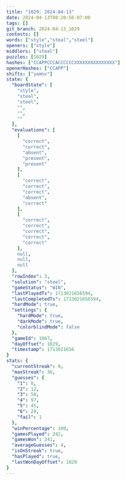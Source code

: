 ```yaml
---
title: "1029: 2024-04-13"
date: 2024-04-13T08:20:56-07:00
tags: []
git_branch: 2024-04-13_1029
contests: []
words: ["style","steal","steel"]
openers: ["style"]
middlers: ["steal"]
puzzles: [1029]
hashes: ["CCAPPCCCACCCCCCXXXXXXXXXXXXXXX"]
openerHashes: ["CCAPP"]
shifts: ["yamnv"]
state: {
  "boardState": [
    "style",
    "steal",
    "steel",
    "",
    "",
    ""
  ],
  "evaluations": [
    [
      "correct",
      "correct",
      "absent",
      "present",
      "present"
    ],
    [
      "correct",
      "correct",
      "correct",
      "absent",
      "correct"
    ],
    [
      "correct",
      "correct",
      "correct",
      "correct",
      "correct"
    ],
    null,
    null,
    null
  ],
  "rowIndex": 3,
  "solution": "steel",
  "gameStatus": "WIN",
  "lastPlayedTs": 1713021656594,
  "lastCompletedTs": 1713021656594,
  "hardMode": true,
  "settings": {
    "hardMode": true,
    "darkMode": true,
    "colorblindMode": false
  },
  "gameId": 1067,
  "dayOffset": 1029,
  "timestamp": 1713021656
}
stats: {
  "currentStreak": 9,
  "maxStreak": 36,
  "guesses": {
    "1": 0,
    "2": 12,
    "3": 58,
    "4": 97,
    "5": 45,
    "6": 29,
    "fail": 1
  },
  "winPercentage": 100,
  "gamesPlayed": 242,
  "gamesWon": 241,
  "averageGuesses": 4,
  "isOnStreak": true,
  "hasPlayed": true,
  "lastWonDayOffset": 1029
}
---
```

<!-- more -->
